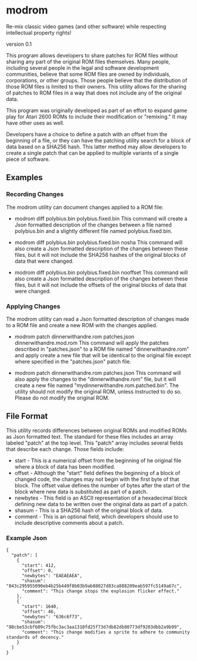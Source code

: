 # modrom

Re-mix classic video games (and other software) while respecting intellectual property rights!

version 0.1

This program allows developers to share patches for ROM files without sharing any part of the original ROM files themselves.
Many people, including several people in the legal and software development communities, believe that some ROM files are owned by individuals, corporations, or other groups. Those people believe that the distribution of those ROM files is limited to their owners.
This utility allows for the sharing of patches to ROM files in a way that does not include any of the original data.

This program was originally developed as part of an effort to expand game play for Atari 2600 ROMs to include their modification or "remixing."
It may have other uses as well.

Developers have a choice to define a patch with an offset from the beginning of a file, or they can have the patching utility search for a block of data based on a SHA256 hash. This latter method may allow developers to create a single patch that can be applied to multiple variants of a single piece of software.

## Examples

### Recording Changes
The modrom utility can document changes applied to a ROM file:

* modrom diff polybius.bin polybius.fixed.bin
This command will create a Json formatted description of the changes between a file named polybius.bin and a slightly different file named polybius.fixed.bin.

* modrom diff polybius.bin polybius.fixed.bin nosha
This command will also create a Json formatted description of the changes between these files, but it will not include the SHA256 hashes of the original blocks of data that were changed. 

* modrom diff polybius.bin polybius.fixed.bin nooffset
This command will also create a Json formatted description of the changes between these files, but it will not include the offsets of the original blocks of data that were changed.

### Applying Changes
The modrom utility can read a Json formatted description of changes made to a ROM file and create a new ROM with the changes applied.

* modrom patch dinnerwithandre.rom patches.json dinnerwithandre.mod.rom
This command will apply the patches described in "patches.json" to a ROM file named "dinnerwithandre.rom" and apply create a new file that will be identical to the original file except where specified in the "patches.json" patch file.

* modrom patch dinnerwithandre.rom patches.json
This command will also apply the changes to the "dinnerwithandre.rom" file, but it will create a new file named "mydinnerwithandre.rom.patched.bin". The utility should not modify the original ROM, unless instructed to do so. Please do not modify the original ROM.


## File Format
This utility records differences between original ROMs and modified ROMs as Json formatted text. The standard for these files includes an array labeled "patch" at the top level. This "patch" array includes several fields that describe each change. Those fields include:

* start - This is a numerical offset from the beginning of he original file where a block of data has been modified.
* offset - Although the "start" field defines the beginning of a block of changed code, the changes may not begin with the first byte of that block. The offset value defines the number of bytes after the start of the block where new data is substituted as part of a patch.
* newbytes - This field is an ASCII representation of a hexadecimal block defining new data to be written over the original data as part of a patch.
* shasum - This is a SHA256 hash of the original block of data. 
* comment - This is an optional field, which developers should use to include descriptive comments about a patch.
### Example Json
```
{
  "patch": [
    {
      "start": 412,
      "offset": 0,
      "newbytes": "EAEAEAEA",
      "shasum": "843c295955090eb4b25b449f8b03b9ab88027d83ca888209eab597fc5149a67c",
      "comment": "This change stops the explosion flicker effect."
    },
    {
      "start": 1640,
      "offset": 46,
      "newbytes": "636c6f73",
      "shasum": "88cbe53cbf609c75fbc3ac3aa1310fd25f73d7db82db80773df9203dbb2a9b99",
      "comment": "This change modifies a sprite to adhere to community standards of decency."
    }
  ]
}
```

